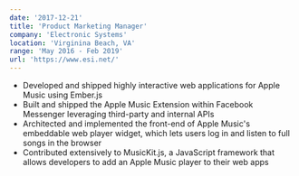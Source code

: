 ```yaml
---
date: '2017-12-21'
title: 'Product Marketing Manager'
company: 'Electronic Systems'
location: 'Virginina Beach, VA'
range: 'May 2016 - Feb 2019'
url: 'https://www.esi.net/'
---
```


- Developed and shipped highly interactive web applications for Apple Music using Ember.js
- Built and shipped the Apple Music Extension within Facebook Messenger leveraging third-party and internal APIs
- Architected and implemented the front-end of Apple Music's embeddable web player widget, which lets users log in and listen to full songs in the browser
- Contributed extensively to MusicKit.js, a JavaScript framework that allows developers to add an Apple Music player to their web apps
